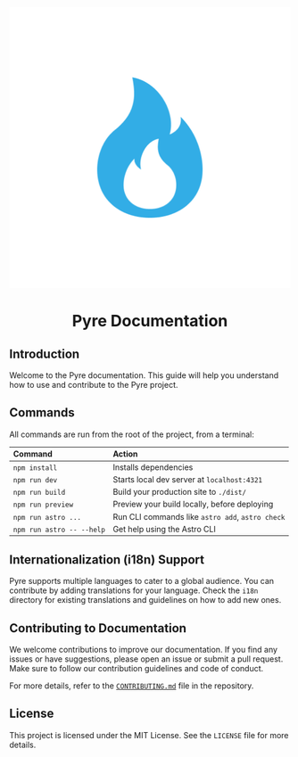 <p align="center">
  <img src="/assets/logo.png" alt="Pyre Logo" />
</p>

<h1 align="center">Pyre Documentation</h1>

## Introduction

Welcome to the Pyre documentation. This guide will help you understand how to use and contribute to the Pyre project.

## Commands

All commands are run from the root of the project, from a terminal:

| Command                   | Action                                           |
| :------------------------ | :----------------------------------------------- |
| `npm install`             | Installs dependencies                            |
| `npm run dev`             | Starts local dev server at `localhost:4321`      |
| `npm run build`           | Build your production site to `./dist/`          |
| `npm run preview`         | Preview your build locally, before deploying     |
| `npm run astro ...`       | Run CLI commands like `astro add`, `astro check` |
| `npm run astro -- --help` | Get help using the Astro CLI                     |

## Internationalization (i18n) Support

Pyre supports multiple languages to cater to a global audience. You can contribute by adding translations for your language. Check the `i18n` directory for existing translations and guidelines on how to add new ones.

## Contributing to Documentation

We welcome contributions to improve our documentation. If you find any issues or have suggestions, please open an issue or submit a pull request. Make sure to follow our contribution guidelines and code of conduct.

For more details, refer to the [`CONTRIBUTING.md`](CONTRIBUTING.md) file in the repository.

## License

This project is licensed under the MIT License. See the `LICENSE` file for more details.